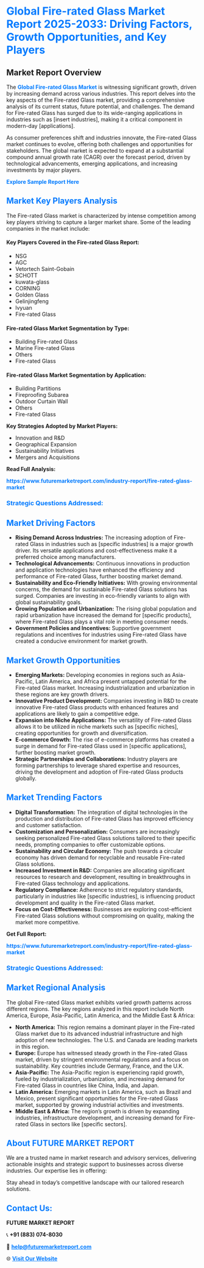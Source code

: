 <h1 style="color: #007BFF;">Global Fire-rated Glass Market Report 2025-2033: Driving Factors, Growth Opportunities, and Key Players</h1>

<section id="overview">
<h2>Market Report Overview</h2>
<p>The <a href="https://www.futuremarketreport.com/industry-report/fire-rated-glass-market" style="color: #007BFF; text-decoration: none;"><strong>Global Fire-rated Glass Market</strong></a> is witnessing significant growth, driven by increasing demand across various industries. This report delves into the key aspects of the Fire-rated Glass market, providing a comprehensive analysis of its current status, future potential, and challenges. The demand for Fire-rated Glass has surged due to its wide-ranging applications in industries such as [insert industries], making it a critical component in modern-day [applications].</p>
<p>As consumer preferences shift and industries innovate, the Fire-rated Glass market continues to evolve, offering both challenges and opportunities for stakeholders. The global market is expected to expand at a substantial compound annual growth rate (CAGR) over the forecast period, driven by technological advancements, emerging applications, and increasing investments by major players.</p>
</section>

<section id="overview">
<p><a href="https://www.futuremarketreport.com/request-sample/reportId=50645" style="color: #007BFF; text-decoration: none;"><strong>Explore Sample Report Here</strong></a></p>
</section>

<section id="key-players">
<h2 style="color: #007BFF;">Market Key Players Analysis</h2>
<p>The Fire-rated Glass market is characterized by intense competition among key players striving to capture a larger market share. Some of the leading companies in the market include:</p>
<h4>Key Players Covered in the Fire-rated Glass Report:</h4>
<ul><li>NSG</li><li>AGC</li><li>Vetortech Saint-Gobain</li><li>SCHOTT</li><li>kuwata-glass</li><li>CORNING</li><li>Golden Glass</li><li>Gelinjingfeng</li><li>lvyuan</li><li>Fire-rated Glass</li></ul>
<h4>Fire-rated Glass Market Segmentation by Type:</h4>
<ul><li>Building Fire-rated Glass</li><li>Marine Fire-rated Glass</li><li>Others</li><li>Fire-rated Glass</li></ul>

<h4>Fire-rated Glass Market Segmentation by Application:</h4>
<ul><li>Building Partitions</li><li>Fireproofing Subarea</li><li>Outdoor Curtain Wall</li><li>Others</li><li>Fire-rated Glass</li></ul>
<p><strong>Key Strategies Adopted by Market Players:</strong></p>
<ul>
<li>Innovation and R&D</li>
<li>Geographical Expansion</li>
<li>Sustainability Initiatives</li>
<li>Mergers and Acquisitions</li>
</ul>
</section>

<section>
<p><strong>Read Full Analysis: </strong></p><a href="https://www.futuremarketreport.com/industry-report/fire-rated-glass-market" style="color: #007BFF; text-decoration: none;"><strong>https://www.futuremarketreport.com/industry-report/fire-rated-glass-market</strong></a>
<h3 style="color: #007BFF;">Strategic Questions Addressed:</h3>
</section>

<section id="driving-factors">
<h2 style="color: #007BFF;">Market Driving Factors</h2>
<ul>
<li><strong>Rising Demand Across Industries:</strong> The increasing adoption of Fire-rated Glass in industries such as [specific industries] is a major growth driver. Its versatile applications and cost-effectiveness make it a preferred choice among manufacturers.</li>
<li><strong>Technological Advancements:</strong> Continuous innovations in production and application technologies have enhanced the efficiency and performance of Fire-rated Glass, further boosting market demand.</li>
<li><strong>Sustainability and Eco-Friendly Initiatives:</strong> With growing environmental concerns, the demand for sustainable Fire-rated Glass solutions has surged. Companies are investing in eco-friendly variants to align with global sustainability goals.</li>
<li><strong>Growing Population and Urbanization:</strong> The rising global population and rapid urbanization have increased the demand for [specific products], where Fire-rated Glass plays a vital role in meeting consumer needs.</li>
<li><strong>Government Policies and Incentives:</strong> Supportive government regulations and incentives for industries using Fire-rated Glass have created a conducive environment for market growth.</li>
</ul>
</section>

<section id="growth-opportunities">
<h2 style="color: #007BFF;">Market Growth Opportunities</h2>
<ul>
<li><strong>Emerging Markets:</strong> Developing economies in regions such as Asia-Pacific, Latin America, and Africa present untapped potential for the Fire-rated Glass market. Increasing industrialization and urbanization in these regions are key growth drivers.</li>
<li><strong>Innovative Product Development:</strong> Companies investing in R&D to create innovative Fire-rated Glass products with enhanced features and applications are likely to gain a competitive edge.</li>
<li><strong>Expansion into Niche Applications:</strong> The versatility of Fire-rated Glass allows it to be utilized in niche markets such as [specific niches], creating opportunities for growth and diversification.</li>
<li><strong>E-commerce Growth:</strong> The rise of e-commerce platforms has created a surge in demand for Fire-rated Glass used in [specific applications], further boosting market growth.</li>
<li><strong>Strategic Partnerships and Collaborations:</strong> Industry players are forming partnerships to leverage shared expertise and resources, driving the development and adoption of Fire-rated Glass products globally.</li>
</ul>
</section>

<section id="trending-factors">
<h2 style="color: #007BFF;">Market Trending Factors</h2>
<ul>
<li><strong>Digital Transformation:</strong> The integration of digital technologies in the production and distribution of Fire-rated Glass has improved efficiency and customer satisfaction.</li>
<li><strong>Customization and Personalization:</strong> Consumers are increasingly seeking personalized Fire-rated Glass solutions tailored to their specific needs, prompting companies to offer customizable options.</li>
<li><strong>Sustainability and Circular Economy:</strong> The push towards a circular economy has driven demand for recyclable and reusable Fire-rated Glass solutions.</li>
<li><strong>Increased Investment in R&D:</strong> Companies are allocating significant resources to research and development, resulting in breakthroughs in Fire-rated Glass technology and applications.</li>
<li><strong>Regulatory Compliance:</strong> Adherence to strict regulatory standards, particularly in industries like [specific industries], is influencing product development and quality in the Fire-rated Glass market.</li>
<li><strong>Focus on Cost-Effectiveness:</strong> Businesses are exploring cost-efficient Fire-rated Glass solutions without compromising on quality, making the market more competitive.</li>
</ul>
</section>

<section>
<p><strong>Get Full Report: </strong></p><a href="https://www.futuremarketreport.com/industry-report/fire-rated-glass-market" style="color: #007BFF; text-decoration: none;"><strong>https://www.futuremarketreport.com/industry-report/fire-rated-glass-market</strong></a>
<h3 style="color: #007BFF;">Strategic Questions Addressed:</h3>
</section>


<section id="regional-analysis">
<h2 style="color: #007BFF;">Market Regional Analysis</h2>
<p>The global Fire-rated Glass market exhibits varied growth patterns across different regions. The key regions analyzed in this report include North America, Europe, Asia-Pacific, Latin America, and the Middle East & Africa:</p>
<ul>
<li><strong>North America:</strong> This region remains a dominant player in the Fire-rated Glass market due to its advanced industrial infrastructure and high adoption of new technologies. The U.S. and Canada are leading markets in this region.</li>
<li><strong>Europe:</strong> Europe has witnessed steady growth in the Fire-rated Glass market, driven by stringent environmental regulations and a focus on sustainability. Key countries include Germany, France, and the U.K.</li>
<li><strong>Asia-Pacific:</strong> The Asia-Pacific region is experiencing rapid growth, fueled by industrialization, urbanization, and increasing demand for Fire-rated Glass in countries like China, India, and Japan.</li>
<li><strong>Latin America:</strong> Emerging markets in Latin America, such as Brazil and Mexico, present significant opportunities for the Fire-rated Glass market, supported by growing industrial activities and investments.</li>
<li><strong>Middle East & Africa:</strong> The region’s growth is driven by expanding industries, infrastructure development, and increasing demand for Fire-rated Glass in sectors like [specific sectors].</li>
</ul>
</section>

<footer>
<h2 style="color: #007BFF;">About FUTURE MARKET REPORT</h2>
<p>We are a trusted name in market research and advisory services, delivering actionable insights and strategic support to businesses across diverse industries. Our expertise lies in offering:</p>

<p>Stay ahead in today’s competitive landscape with our tailored research solutions.</p>

<h2 style="color: #007BFF;">Contact Us:</h2>
<p><strong>FUTURE MARKET REPORT</strong></p>
<p>📞 <strong>+91 (883) 074-8030</strong></p>
<p>📧 <strong><a href="mailto:help@futuremarketreport.com" style="color: #007BFF;">help@futuremarketreport.com</a></strong></p>
<p>🌐 <strong><a href="https://www.futuremarketreport.com/" style="color: #007BFF;">Visit Our Website</a></strong></p>
</footer>